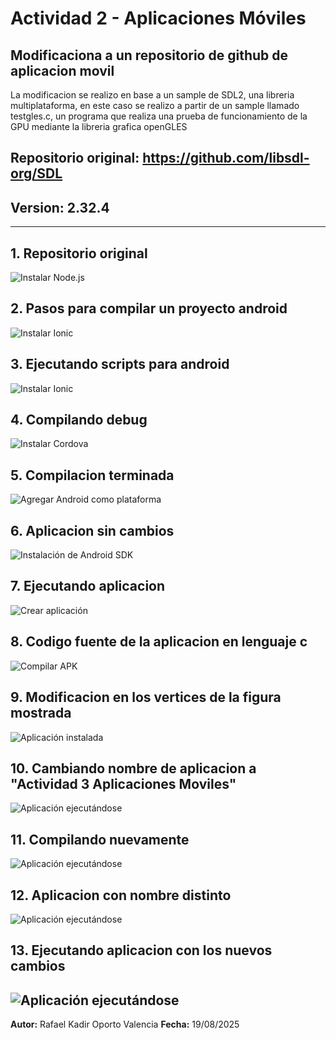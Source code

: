 # Actividad 2 - Aplicaciones Móviles

## Modificaciona a un repositorio de github de aplicacion movil
La modificacion se realizo en base a un sample de SDL2, una libreria multiplataforma, en este
caso se realizo a partir de un sample llamado testgles.c, un programa que realiza una prueba de
funcionamiento de la GPU mediante la libreria grafica openGLES

## Repositorio original: https://github.com/libsdl-org/SDL
## Version: 2.32.4

---
## 1. Repositorio original
![Instalar Node.js](./Imagenes/1.png)

## 2. Pasos para compilar un proyecto android
![Instalar Ionic](./Imagenes/2.png)

## 3. Ejecutando scripts para android
![Instalar Ionic](./Imagenes/3.png)

## 4. Compilando debug
![Instalar Cordova](./Imagenes/4.png)

## 5. Compilacion terminada
![Agregar Android como plataforma](./Imagenes/5.png)

## 6. Aplicacion sin cambios
![Instalación de Android SDK](./Imagenes/6.png)

## 7. Ejecutando aplicacion
![Crear aplicación](./Imagenes/7.png)

## 8. Codigo fuente de la aplicacion en lenguaje c
![Compilar APK](./Imagenes/8.png)

## 9. Modificacion en los vertices de la figura mostrada
![Aplicación instalada](./Imagenes/9.png)

## 10. Cambiando nombre de aplicacion a "Actividad 3 Aplicaciones Moviles"
![Aplicación ejecutándose](./Imagenes/10.png)

## 11. Compilando nuevamente
![Aplicación ejecutándose](./Imagenes/11.png)

## 12. Aplicacion con nombre distinto
![Aplicación ejecutándose](./Imagenes/12.png)

## 13. Ejecutando aplicacion con los nuevos cambios
![Aplicación ejecutándose](./Imagenes/13.png)
---

**Autor:** Rafael Kadir Oporto Valencia
**Fecha:** 19/08/2025

